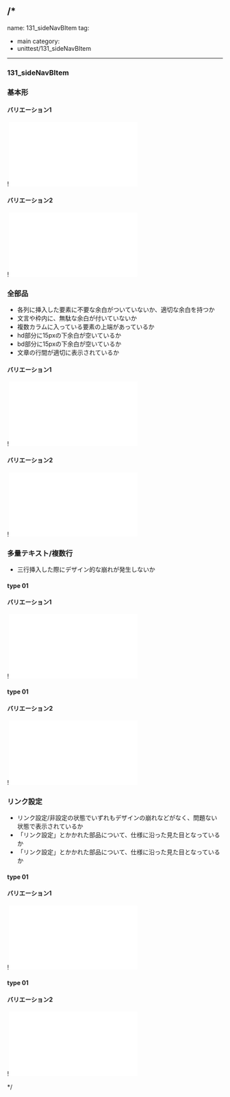/*
---
name: 131_sideNavBItem
tag:
  - main
category:
  - unittest/131_sideNavBItem
---

### 131_sideNavBItem
### 基本形

#### バリエーション1

!![131_sideNavBItem_01basic_1.html](./html/131_sideNavBItem/131_sideNavBItem_01basic_1.html)

#### バリエーション2

!![131_sideNavBItem_01basic_2.html](./html/131_sideNavBItem/131_sideNavBItem_01basic_2.html)

### 全部品
- 各列に挿入した要素に不要な余白がついていないか、適切な余白を持つか
- 文言や枠内に、無駄な余白が付いていないか
- 複数カラムに入っている要素の上端があっているか
- hd部分に15pxの下余白が空いているか
- bd部分に15pxの下余白が空いているか
- 文章の行間が適切に表示されているか

#### バリエーション1

!![131_sideNavBItem_02all_1.html](./html/131_sideNavBItem/131_sideNavBItem_02all_1.html)

#### バリエーション2

!![131_sideNavBItem_02all_2.html](./html/131_sideNavBItem/131_sideNavBItem_02all_2.html)

### 多量テキスト/複数行
- 三行挿入した際にデザイン的な崩れが発生しないか

#### type 01
#### バリエーション1

!![131_sideNavBItem_d03manyText_01_1.html](./html/131_sideNavBItem/131_sideNavBItem_d03manyText_01_1.html)

#### type 01
#### バリエーション2

!![131_sideNavBItem_d03manyText_01_2.html](./html/131_sideNavBItem/131_sideNavBItem_d03manyText_01_2.html)

### リンク設定
- リンク設定/非設定の状態でいずれもデザインの崩れなどがなく、問題ない状態で表示されているか
- 「リンク設定」とかかれた部品について、仕様に沿った見た目となっているか
- 「リンク設定」とかかれた部品について、仕様に沿った見た目となっているか

#### type 01
#### バリエーション1

!![131_sideNavBItem_f11_01_1.html](./html/131_sideNavBItem/131_sideNavBItem_f11_01_1.html)

#### type 01
#### バリエーション2

!![131_sideNavBItem_f11_01_2.html](./html/131_sideNavBItem/131_sideNavBItem_f11_01_2.html)

*/
